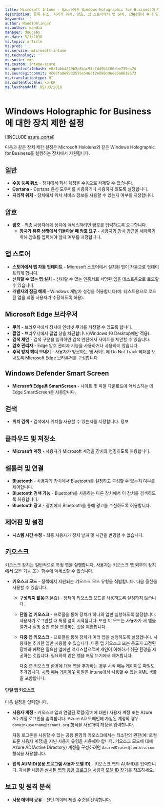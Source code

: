 ```yaml
---
title: Microsoft Intune - Azure에서 Windows Holographic for Business에 대한 장치 제한 | Microsoft Docs
description: 등록 취소, 지리적 위치, 암호, 앱 스토어에서 앱 설치, Edge에서 쿠키 및 팝업, Windows Defender, 검색, 클라우드 및 저장소, Bluetooth 연결, 시스템 시간, Azure에서 사용량 데이터를 포함하여 Windows Holographic for Business에 대한 Microsoft Intune에서 장치 제한 설정을 읽고 구성합니다.
keywords: ''
author: MandiOhlinger
ms.author: mandia
manager: dougeby
ms.date: 5/1/2018
ms.topic: article
ms.prod: ''
ms.service: microsoft-intune
ms.technology: ''
ms.suite: ems
ms.custom: intune-azure
ms.openlocfilehash: e8a1abb4229b3e6b4c91cfd49b4f66dbe739ea7d
ms.sourcegitcommit: 4c06fa8e9932575e546ef2e880d96e96a0618673
ms.translationtype: HT
ms.contentlocale: ko-KR
ms.lasthandoff: 05/03/2018
---
```

# <a name="device-restriction-settings-for-windows-holographic-for-business-in-intune"></a>Windows Holographic for Business에 대한 장치 제한 설정

[!INCLUDE [azure_portal](./includes/azure_portal.md)]

다음과 같은 장치 제한 설정은 Microsoft Hololens와 같은 Windows Holographic for Business를 실행하는 장치에서 지원됩니다.

## <a name="general"></a>일반

- **수동 등록 취소** - 장치에서 회사 계정을 수동으로 삭제할 수 있습니다.
- **Cortana** - Cortana 음성 도우미를 사용하거나 사용하지 않도록 설정합니다.
- **지리적 위치** - 장치에서 위치 서비스 정보를 사용할 수 있는지 여부를 지정합니다.

## <a name="password"></a>암호
-   **암호** - 최종 사용자에게 장치에 액세스하려면 암호를 입력하도록 요구합니다.
    -   **장치가 유휴 상태에서 되돌아올 때 암호 요구** - 사용자가 장치 잠금을 해제하기 위해 암호를 입력해야 할지 여부를 지정합니다.

## <a name="app-store"></a>앱 스토어

-   **스토어에서 앱 자동 업데이트** - Microsoft 스토어에서 설치된 앱이 자동으로 업데이트되게 합니다.
-   **신뢰할 수 있는 앱 설치** - 신뢰할 수 있는 인증서로 서명된 앱을 테스트용으로 로드할 수 있습니다.
-   **개발자의 잠금 해제** - Windows 개발자 설정을 허용합니다(예: 테스트용으로 로드된 앱을 최종 사용자가 수정하도록 허용).

## <a name="edge-browser"></a>Microsoft Edge 브라우저

-   **쿠키** - 브라우저에서 장치에 인터넷 쿠키를 저장할 수 있도록 합니다.
-   **팝업** - 브라우저에서 팝업 창을 차단합니다(Windows 10 Desktop에만 적용).
-   **검색 제안** - 검색 구문을 입력하면 검색 엔진에서 사이트를 제안할 수 있습니다.
-   **암호 관리자** - Edge 암호 관리자 기능을 사용하거나 사용하지 않습니다.
- **추적 방지 헤더 보내기** - 사용자가 방문하는 웹 사이트에 Do Not Track 헤더를 보내도록 Microsoft Edge 브라우저를 구성합니다

## <a name="windows-defender-smart-screen"></a>Windows Defender Smart Screen

- **Microsoft Edge용 SmartScreen** - 사이트 및 파일 다운로드에 액세스하는 데 Edge SmartScreen을 사용합니다.

## <a name="search"></a>검색
- **위치 검색** - 검색에서 위치를 사용할 수 있는지를 지정합니다. 정보

## <a name="cloud-and-storage"></a>클라우드 및 저장소
-   **Microsoft 계정** - 사용자가 Microsoft 계정을 장치와 연결하도록 허용합니다.

## <a name="cellular-and-connectivity"></a>셀룰러 및 연결

-   **Bluetooth** - 사용자가 장치에서 Bluetooth를 설정하고 구성할 수 있는지 여부를 제어합니다.
-   **Bluetooth 검색 기능** - Bluetooth를 사용하는 다른 장치에서 이 장치를 검색하도록 허용합니다.
-   **Bluetooth 광고** - 장치에서 Bluetooth를 통해 광고를 수신하도록 허용합니다.

## <a name="control-panel-and-settings"></a>제어판 및 설정

- **시스템 시간 수정** - 최종 사용자가 장치 날짜 및 시간을 변경할 수 없습니다.

## <a name="kiosk"></a>키오스크

키오스크 장치는 일반적으로 특정 앱을 실행합니다. 사용자는 키오스크 앱 외부의 장치에서 모든 기능 또는 함수에 액세스할 수 없습니다.

- **키오스크 모드** - 정책에서 지원되는 키오스크 모드 유형을 식별합니다. 다음 옵션을 사용할 수 있습니다.

  - **구성되지 않음**(기본값) - 정책이 키오스크 모드를 사용하도록 설정하지 않습니다. 
  - **단일 앱 키오스크** - 프로필을 통해 장치가 하나의 앱만 실행하도록 설정합니다. 사용자가 로그인할 때 특정 앱이 시작됩니다. 또한 이 모드는 사용자가 새 앱을 열거나 실행 중인 앱을 변경하는 것을 제한합니다.
  - **다중 앱 키오스크** - 프로필을 통해 장치가 여러 앱을 실행하도록 설정합니다. 사용자는 추가한 앱만 사용할 수 있습니다. 다중 앱 키오스크 또는 용도가 고정된 장치의 혜택은 필요한 앱에만 액세스함으로써 개인이 이해하기 쉬운 환경을 제공하는 것입니다. 필요하지 않은 앱을 해당 보기에서 제거합니다. 
  
    다중 앱 키오스크 환경에 대해 앱을 추가하는 경우 시작 메뉴 레이아웃 파일도 추가합니다. [시작 메뉴 레이아웃 파일](https://docs.microsoft.com/hololens/hololens-kiosk#start-layout-file-for-intune)은 Intune에서 사용할 수 있는 XML 샘플을 포함합니다. 

#### <a name="single-app-kiosks"></a>단일 앱 키오스크
다음 설정을 입력합니다.

- **사용자 계정** - 키오스크 앱과 연결된 로컬(장치에 대한) 사용자 계정 또는 Azure AD 계정 로그인을 입력합니다. Azure AD 도메인에 가입된 계정의 경우 `domain\username@tenant.org` 형식을 사용하여 계정을 입력합니다. 

    자동 로그온을 사용할 수 있는 공용 환경의 키오스크에서는 최소한의 권한(예: 로컬 표준 사용자 계정)을 지닌 사용자 유형을 사용해야 합니다. 키오스크 모드에 대해 Azure AD(Active Directory) 계정을 구성하려면 `AzureAD\user@contoso.com` 형식을 사용합니다.

- **앱의 AUMID(응용 프로그램 사용자 모델 ID)** - 키오스크 앱의 AUMID를 입력합니다. 자세한 내용은 [설치된 앱의 응용 프로그램 사용자 모델 ID 찾기](https://docs.microsoft.com/windows-hardware/customize/enterprise/find-the-application-user-model-id-of-an-installed-app)를 참조하세요.

## <a name="reporting-and-telemetry"></a>보고 및 원격 분석

- **사용 데이터 공유** - 진단 데이터 제출 수준을 선택합니다.
